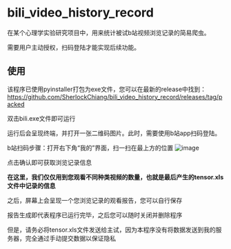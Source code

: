 # bili_video_history_record
在某个心理学实验研究项目中，用来统计被试b站视频浏览记录的简易爬虫。

需要用户主动授权，扫码登陆才能实现后续功能。

## 使用
该程序已使用pyinstaller打包为exe文件，您可以在最新的release中找到：https://github.com/SherlockChiang/bili_video_history_record/releases/tag/packed

双击bili.exe文件即可运行

运行后会呈现终端，并打开一张二维码图片。此时，需要使用b站app扫码登陆。

b站扫码步骤：打开右下角“我的”界面，扫一扫在最上方的位置
![image](https://github.com/SherlockChiang/bili_video_history_record/assets/98642231/e9db33d2-09d5-4829-b394-25b49f6425bf)

点击确认即可获取浏览记录信息

**在这里，我们仅仅用到您观看不同种类视频的数量，也就是最后产生的tensor.xls文件中记录的信息**

之后，屏幕上会呈现一个您浏览记录的观看报告，您可以自行保存

报告生成即代表程序已运行完毕，之后您可以随时关闭并删除程序

但是，请务必将tensor.xls文件发送给主试，因为本程序没有将数据发送到我的服务器，完全通过手动提交数据以保证隐私
